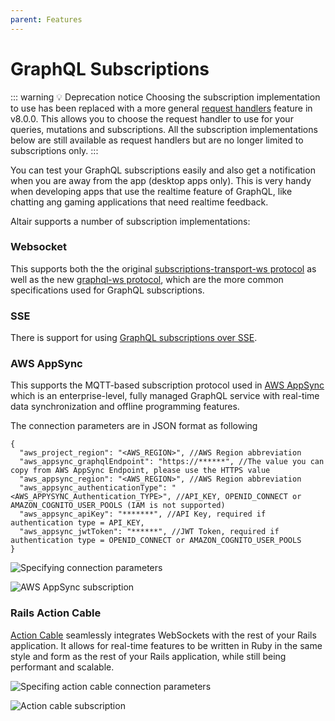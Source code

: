 ```yaml
---
parent: Features
---
```


# GraphQL Subscriptions

::: warning 💡 Deprecation notice
Choosing the subscription implementation to use has been replaced with a more general [request handlers](/docs/features/request-handlers) feature in v8.0.0. This allows you to choose the request handler to use for your queries, mutations and subscriptions. All the subscription implementations below are still available as request handlers but are no longer limited to subscriptions only.
:::

You can test your GraphQL subscriptions easily and also get a notification when you are away from the
app (desktop apps only). This is very handy when developing apps that use the realtime feature of
GraphQL, like chatting ang gaming applications that need realtime feedback.

Altair supports a number of subscription implementations:

### Websocket

This supports both the the original [subscriptions-transport-ws protocol](https://github.com/apollographql/subscriptions-transport-ws/blob/master/PROTOCOL.md) as well as the new [graphql-ws protocol](https://github.com/enisdenjo/graphql-ws/blob/master/PROTOCOL.md), which are the more common specifications used for GraphQL subscriptions.

### SSE

There is support for using [GraphQL subscriptions over SSE](https://github.com/enisdenjo/graphql-sse).

### AWS AppSync

This supports the MQTT-based subscription protocol used in [AWS AppSync](https://docs.aws.amazon.com/appsync/latest/devguide/welcome.html) which is an enterprise-level, fully managed GraphQL service with real-time data synchronization and offline programming features.

The connection parameters are in JSON format as following

    {
      "aws_project_region": "<AWS_REGION>", //AWS Region abbreviation
      "aws_appsync_graphqlEndpoint": "https://******", //The value you can copy from AWS AppSync Endpoint, please use the HTTPS value
      "aws_appsync_region": "<AWS_REGION>", //AWS Region abbreviation
      "aws_appsync_authenticationType": "<AWS_APPYSYNC_Authentication_TYPE>", //API_KEY, OPENID_CONNECT or AMAZON_COGNITO_USER_POOLS (IAM is not supported)
      "aws_appsync_apiKey": "*******", //API Key, required if authentication type = API_KEY,
      "aws_appsync_jwtToken": "******", //JWT Token, required if authentication type = OPENID_CONNECT or AMAZON_COGNITO_USER_POOLS
    }

![Specifying connection parameters](https://user-images.githubusercontent.com/15103463/99538456-49d97080-29ad-11eb-9002-e744eec42780.png)

![AWS AppSync subscription](https://i.imgur.com/pDhCiBn.png)

### Rails Action Cable

[Action Cable](https://guides.rubyonrails.org/action_cable_overview.html) seamlessly integrates WebSockets with the rest of your Rails application. It allows for real-time features to be written in Ruby in the same style and form as the rest of your Rails application, while still being performant and scalable.

![Specifing action cable connection parameters](https://user-images.githubusercontent.com/3378171/99864870-e8afc980-2b73-11eb-8eb1-ff1334c4dc21.png)

![Action cable subscription](https://user-images.githubusercontent.com/3378171/99864871-ea798d00-2b73-11eb-835b-69fa6ae0726e.png)
